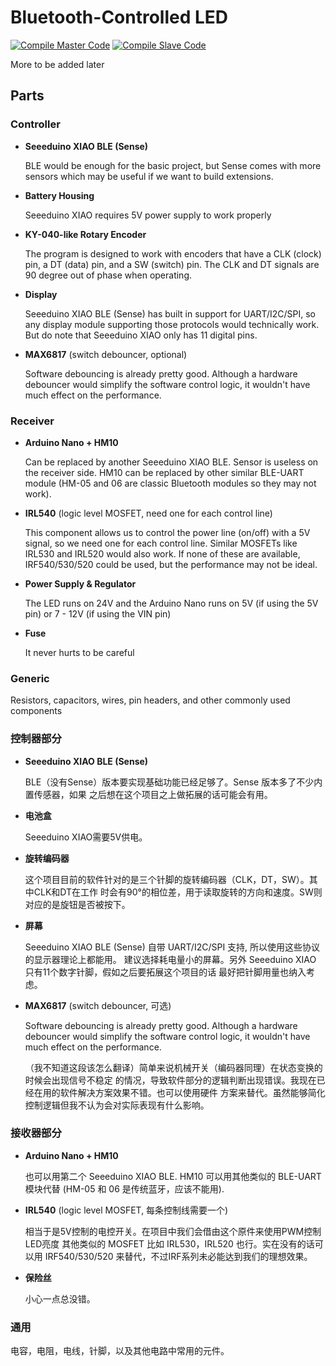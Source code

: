 # Bluetooth-Controlled LED

[![Compile Master Code](https://github.com/JerryAZR/BluetoothLED/actions/workflows/compile-master.yml/badge.svg)](https://github.com/JerryAZR/BluetoothLED/actions/workflows/compile-master.yml)
[![Compile Slave Code](https://github.com/JerryAZR/BluetoothLED/actions/workflows/compile-slave.yml/badge.svg)](https://github.com/JerryAZR/BluetoothLED/actions/workflows/compile-slave.yml)

More to be added later

## Parts

### Controller

* **Seeeduino XIAO BLE (Sense)**

    BLE would be enough for the basic project, but Sense comes with more sensors
which may be useful if we want to build extensions.

* **Battery Housing**

    Seeeduino XIAO requires 5V power supply to work properly 

* **KY-040-like Rotary Encoder**

    The program is designed to work with encoders that have a CLK (clock) pin,
a DT (data) pin, and a SW (switch) pin. The CLK and DT signals are 90 degree
out of phase when operating.

* **Display**

    Seeeduino XIAO BLE (Sense) has built in support for UART/I2C/SPI, so any
display module supporting those protocols would technically work. But do note
that Seeeduino XIAO only has 11 digital pins.

* **MAX6817** (switch debouncer, optional)

    Software debouncing is already pretty good. Although a hardware debouncer
would simplify the software control logic, it wouldn't have much effect on the
performance.

### Receiver

* **Arduino Nano + HM10**

    Can be replaced by another Seeeduino XIAO BLE. Sensor is useless on the
receiver side. HM10 can be replaced by other similar BLE-UART module
(HM-05 and 06 are classic Bluetooth modules so they may not work).

* **IRL540** (logic level MOSFET, need one for each control line)

    This component allows us to control the power line (on/off) with a 5V
signal, so we need one for each control line. Similar MOSFETs like IRL530
and IRL520 would also work. If none of these are available, IRF540/530/520
could be used, but the performance may not be ideal.

* **Power Supply & Regulator**

    The LED runs on 24V and the Arduino Nano runs on 5V (if using the 5V pin)
or 7 - 12V (if using the VIN pin)

* **Fuse**

    It never hurts to be careful

### Generic

Resistors, capacitors, wires, pin headers, and other commonly used components

### 控制器部分

* **Seeeduino XIAO BLE (Sense)**

    BLE（没有Sense）版本要实现基础功能已经足够了。Sense 版本多了不少内置传感器，如果
之后想在这个项目之上做拓展的话可能会有用。

* **电池盒**

    Seeeduino XIAO需要5V供电。

* **旋转编码器**

    这个项目目前的软件针对的是三个针脚的旋转编码器（CLK，DT，SW）。其中CLK和DT在工作
时会有90°的相位差，用于读取旋转的方向和速度。SW则对应的是旋钮是否被按下。

* **屏幕**

    Seeeduino XIAO BLE (Sense) 自带 UART/I2C/SPI 支持, 所以使用这些协议的显示器理论上都能用。
建议选择耗电量小的屏幕。另外 Seeeduino XIAO 只有11个数字针脚，假如之后要拓展这个项目的话
最好把针脚用量也纳入考虑。

* **MAX6817** (switch debouncer, 可选)

    Software debouncing is already pretty good. Although a hardware debouncer
would simplify the software control logic, it wouldn't have much effect on the
performance.

    （我不知道这段该怎么翻译）简单来说机械开关（编码器同理）在状态变换的时候会出现信号不稳定
的情况，导致软件部分的逻辑判断出现错误。我现在已经在用的软件解决方案效果不错。也可以使用硬件
方案来替代。虽然能够简化控制逻辑但我不认为会对实际表现有什么影响。

### 接收器部分

* **Arduino Nano + HM10**

    也可以用第二个 Seeeduino XIAO BLE. HM10 可以用其他类似的 BLE-UART 模块代替
(HM-05 和 06 是传统蓝牙，应该不能用).

* **IRL540** (logic level MOSFET, 每条控制线需要一个)

    相当于是5V控制的电控开关。在项目中我们会借由这个原件来使用PWM控制LED亮度
其他类似的 MOSFET 比如 IRL530，IRL520 也行。实在没有的话可以用 IRF540/530/520
来替代，不过IRF系列未必能达到我们的理想效果。

* **保险丝**

    小心一点总没错。

### 通用

电容，电阻，电线，针脚，以及其他电路中常用的元件。

